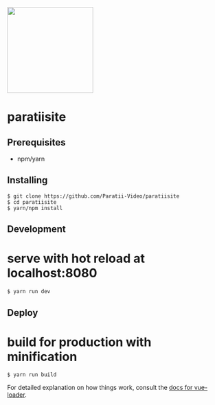 <img src="https://github.com/Paratii-Video/paratiisite/blob/dev/public/images/paratii-src.png" width="200"> 

# paratiisite

## Prerequisites

* npm/yarn

## Installing

    $ git clone https://github.com/Paratii-Video/paratiisite
    $ cd paratiisite
    $ yarn/npm install

## Development
# serve with hot reload at localhost:8080
    $ yarn run dev

## Deploy
# build for production with minification
    $ yarn run build


For detailed explanation on how things work, consult the [docs for vue-loader](http://vuejs.github.io/vue-loader).
